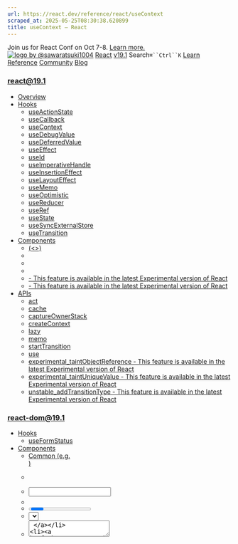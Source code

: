 ```yaml
---
url: https://react.dev/reference/react/useContext
scraped_at: 2025-05-25T08:30:38.620899
title: useContext – React
---
```


Join us for React Conf on Oct 7-8.
[Learn more.](https://conf.react.dev/)
[![logo by @sawaratsuki1004](https://react.dev/_next/image?url=%2Fimages%2Fuwu.png&w=128&q=75)](https://react.dev/)
[React](https://react.dev/)
[v19.1](https://react.dev/versions)
Search`⌘``Ctrl``K`
[Learn](https://react.dev/learn)
[Reference](https://react.dev/reference/react)
[Community](https://react.dev/community)
[Blog](https://react.dev/blog)
[](https://react.dev/community/translations)
[](https://github.com/facebook/react/releases)
### react@19.1
  * [Overview ](https://react.dev/reference/react "Overview")
  * [Hooks ](https://react.dev/reference/react/hooks "Hooks")
    * [useActionState ](https://react.dev/reference/react/useActionState "useActionState")
    * [useCallback ](https://react.dev/reference/react/useCallback "useCallback")
    * [useContext ](https://react.dev/reference/react/useContext "useContext")
    * [useDebugValue ](https://react.dev/reference/react/useDebugValue "useDebugValue")
    * [useDeferredValue ](https://react.dev/reference/react/useDeferredValue "useDeferredValue")
    * [useEffect ](https://react.dev/reference/react/useEffect "useEffect")
    * [useId ](https://react.dev/reference/react/useId "useId")
    * [useImperativeHandle ](https://react.dev/reference/react/useImperativeHandle "useImperativeHandle")
    * [useInsertionEffect ](https://react.dev/reference/react/useInsertionEffect "useInsertionEffect")
    * [useLayoutEffect ](https://react.dev/reference/react/useLayoutEffect "useLayoutEffect")
    * [useMemo ](https://react.dev/reference/react/useMemo "useMemo")
    * [useOptimistic ](https://react.dev/reference/react/useOptimistic "useOptimistic")
    * [useReducer ](https://react.dev/reference/react/useReducer "useReducer")
    * [useRef ](https://react.dev/reference/react/useRef "useRef")
    * [useState ](https://react.dev/reference/react/useState "useState")
    * [useSyncExternalStore ](https://react.dev/reference/react/useSyncExternalStore "useSyncExternalStore")
    * [useTransition ](https://react.dev/reference/react/useTransition "useTransition")
  * [Components ](https://react.dev/reference/react/components "Components")
    * [<Fragment> (<>) ](https://react.dev/reference/react/Fragment "<Fragment> \(<>\)")
    * [<Profiler> ](https://react.dev/reference/react/Profiler "<Profiler>")
    * [<StrictMode> ](https://react.dev/reference/react/StrictMode "<StrictMode>")
    * [<Suspense> ](https://react.dev/reference/react/Suspense "<Suspense>")
    * [<Activity> - This feature is available in the latest Experimental version of React](https://react.dev/reference/react/Activity "<Activity>")
    * [<ViewTransition> - This feature is available in the latest Experimental version of React](https://react.dev/reference/react/ViewTransition "<ViewTransition>")
  * [APIs ](https://react.dev/reference/react/apis "APIs")
    * [act ](https://react.dev/reference/react/act "act")
    * [cache ](https://react.dev/reference/react/cache "cache")
    * [captureOwnerStack ](https://react.dev/reference/react/captureOwnerStack "captureOwnerStack")
    * [createContext ](https://react.dev/reference/react/createContext "createContext")
    * [lazy ](https://react.dev/reference/react/lazy "lazy")
    * [memo ](https://react.dev/reference/react/memo "memo")
    * [startTransition ](https://react.dev/reference/react/startTransition "startTransition")
    * [use ](https://react.dev/reference/react/use "use")
    * [experimental_taintObjectReference  - This feature is available in the latest Experimental version of React](https://react.dev/reference/react/experimental_taintObjectReference "experimental_taintObjectReference")
    * [experimental_taintUniqueValue  - This feature is available in the latest Experimental version of React](https://react.dev/reference/react/experimental_taintUniqueValue "experimental_taintUniqueValue")
    * [unstable_addTransitionType  - This feature is available in the latest Experimental version of React](https://react.dev/reference/react/addTransitionType "unstable_addTransitionType")
### react-dom@19.1
  * [Hooks ](https://react.dev/reference/react-dom/hooks "Hooks")
    * [useFormStatus ](https://react.dev/reference/react-dom/hooks/useFormStatus "useFormStatus")
  * [Components ](https://react.dev/reference/react-dom/components "Components")
    * [Common (e.g. <div>) ](https://react.dev/reference/react-dom/components/common "Common \(e.g. <div>\)")
    * [<form> ](https://react.dev/reference/react-dom/components/form "<form>")
    * [<input> ](https://react.dev/reference/react-dom/components/input "<input>")
    * [<option> ](https://react.dev/reference/react-dom/components/option "<option>")
    * [<progress> ](https://react.dev/reference/react-dom/components/progress "<progress>")
    * [<select> ](https://react.dev/reference/react-dom/components/select "<select>")
    * [<textarea> ](https://react.dev/reference/react-dom/components/textarea "<textarea>")
    * [<link> ](https://react.dev/reference/react-dom/components/link "<link>")
    * [<meta> ](https://react.dev/reference/react-dom/components/meta "<meta>")
    * [<script> ](https://react.dev/reference/react-dom/components/script "<script>")
    * [<style> ](https://react.dev/reference/react-dom/components/style "<style>")
    * [<title> ](https://react.dev/reference/react-dom/components/title "<title>")
  * [APIs ](https://react.dev/reference/react-dom "APIs")
    * [createPortal ](https://react.dev/reference/react-dom/createPortal "createPortal")
    * [flushSync ](https://react.dev/reference/react-dom/flushSync "flushSync")
    * [preconnect ](https://react.dev/reference/react-dom/preconnect "preconnect")
    * [prefetchDNS ](https://react.dev/reference/react-dom/prefetchDNS "prefetchDNS")
    * [preinit ](https://react.dev/reference/react-dom/preinit "preinit")
    * [preinitModule ](https://react.dev/reference/react-dom/preinitModule "preinitModule")
    * [preload ](https://react.dev/reference/react-dom/preload "preload")
    * [preloadModule ](https://react.dev/reference/react-dom/preloadModule "preloadModule")
  * [Client APIs ](https://react.dev/reference/react-dom/client "Client APIs")
    * [createRoot ](https://react.dev/reference/react-dom/client/createRoot "createRoot")
    * [hydrateRoot ](https://react.dev/reference/react-dom/client/hydrateRoot "hydrateRoot")
  * [Server APIs ](https://react.dev/reference/react-dom/server "Server APIs")
    * [renderToPipeableStream ](https://react.dev/reference/react-dom/server/renderToPipeableStream "renderToPipeableStream")
    * [renderToReadableStream ](https://react.dev/reference/react-dom/server/renderToReadableStream "renderToReadableStream")
    * [renderToStaticMarkup ](https://react.dev/reference/react-dom/server/renderToStaticMarkup "renderToStaticMarkup")
    * [renderToString ](https://react.dev/reference/react-dom/server/renderToString "renderToString")
  * [Static APIs ](https://react.dev/reference/react-dom/static "Static APIs")
    * [prerender ](https://react.dev/reference/react-dom/static/prerender "prerender")
    * [prerenderToNodeStream ](https://react.dev/reference/react-dom/static/prerenderToNodeStream "prerenderToNodeStream")
### Rules of React
  * [Overview ](https://react.dev/reference/rules "Overview")
    * [Components and Hooks must be pure ](https://react.dev/reference/rules/components-and-hooks-must-be-pure "Components and Hooks must be pure")
    * [React calls Components and Hooks ](https://react.dev/reference/rules/react-calls-components-and-hooks "React calls Components and Hooks")
    * [Rules of Hooks ](https://react.dev/reference/rules/rules-of-hooks "Rules of Hooks")
### React Server Components
  * [Server Components ](https://react.dev/reference/rsc/server-components "Server Components")
  * [Server Functions ](https://react.dev/reference/rsc/server-functions "Server Functions")
  * [Directives ](https://react.dev/reference/rsc/directives "Directives")
    * ['use client' ](https://react.dev/reference/rsc/use-client "'use client'")
    * ['use server' ](https://react.dev/reference/rsc/use-server "'use server'")
### Legacy APIs
  * [Legacy React APIs ](https://react.dev/reference/react/legacy "Legacy React APIs")
    * [Children ](https://react.dev/reference/react/Children "Children")
    * [cloneElement ](https://react.dev/reference/react/cloneElement "cloneElement")
    * [Component ](https://react.dev/reference/react/Component "Component")
    * [createElement ](https://react.dev/reference/react/createElement "createElement")
    * [createRef ](https://react.dev/reference/react/createRef "createRef")
    * [forwardRef ](https://react.dev/reference/react/forwardRef "forwardRef")
    * [isValidElement ](https://react.dev/reference/react/isValidElement "isValidElement")
    * [PureComponent ](https://react.dev/reference/react/PureComponent "PureComponent")


Is this page useful?
[API Reference](https://react.dev/reference/react)
[Hooks](https://react.dev/reference/react/hooks)
# useContext[](https://react.dev/reference/react/useContext#undefined "Link for this heading")
`useContext` is a React Hook that lets you read and subscribe to [context](https://react.dev/learn/passing-data-deeply-with-context) from your component.
```

const value = useContext(SomeContext)

```

  * [Reference ](https://react.dev/reference/react/useContext#reference)
    * [`useContext(SomeContext)` ](https://react.dev/reference/react/useContext#usecontext)
  * [Usage ](https://react.dev/reference/react/useContext#usage)
    * [Passing data deeply into the tree ](https://react.dev/reference/react/useContext#passing-data-deeply-into-the-tree)
    * [Updating data passed via context ](https://react.dev/reference/react/useContext#updating-data-passed-via-context)
    * [Specifying a fallback default value ](https://react.dev/reference/react/useContext#specifying-a-fallback-default-value)
    * [Overriding context for a part of the tree ](https://react.dev/reference/react/useContext#overriding-context-for-a-part-of-the-tree)
    * [Optimizing re-renders when passing objects and functions ](https://react.dev/reference/react/useContext#optimizing-re-renders-when-passing-objects-and-functions)
  * [Troubleshooting ](https://react.dev/reference/react/useContext#troubleshooting)
    * [My component doesn’t see the value from my provider ](https://react.dev/reference/react/useContext#my-component-doesnt-see-the-value-from-my-provider)
    * [I am always getting `undefined` from my context although the default value is different ](https://react.dev/reference/react/useContext#i-am-always-getting-undefined-from-my-context-although-the-default-value-is-different)


## Reference [](https://react.dev/reference/react/useContext#reference "Link for Reference ")
### `useContext(SomeContext)` [](https://react.dev/reference/react/useContext#usecontext "Link for this heading")
Call `useContext` at the top level of your component to read and subscribe to [context.](https://react.dev/learn/passing-data-deeply-with-context)
```

import { useContext } from 'react';
function MyComponent() {
 const theme = useContext(ThemeContext);
 // ...

```

[See more examples below.](https://react.dev/reference/react/useContext#usage)
#### Parameters [](https://react.dev/reference/react/useContext#parameters "Link for Parameters ")
  * `SomeContext`: The context that you’ve previously created with [`createContext`](https://react.dev/reference/react/createContext). The context itself does not hold the information, it only represents the kind of information you can provide or read from components.


#### Returns [](https://react.dev/reference/react/useContext#returns "Link for Returns ")
`useContext` returns the context value for the calling component. It is determined as the `value` passed to the closest `SomeContext.Provider` above the calling component in the tree. If there is no such provider, then the returned value will be the `defaultValue` you have passed to [`createContext`](https://react.dev/reference/react/createContext) for that context. The returned value is always up-to-date. React automatically re-renders components that read some context if it changes.
#### Caveats [](https://react.dev/reference/react/useContext#caveats "Link for Caveats ")
  * `useContext()` call in a component is not affected by providers returned from the _same_ component. The corresponding `<Context.Provider>` **needs to be _above_** the component doing the `useContext()` call.
  * React **automatically re-renders** all the children that use a particular context starting from the provider that receives a different `value`. The previous and the next values are compared with the [`Object.is`](https://developer.mozilla.org/en-US/docs/Web/JavaScript/Reference/Global_Objects/Object/is) comparison. Skipping re-renders with [`memo`](https://react.dev/reference/react/memo) does not prevent the children receiving fresh context values.
  * If your build system produces duplicates modules in the output (which can happen with symlinks), this can break context. Passing something via context only works if `SomeContext` that you use to provide context and `SomeContext` that you use to read it are **_exactly_ the same object**, as determined by a `===` comparison.


## Usage [](https://react.dev/reference/react/useContext#usage "Link for Usage ")
### Passing data deeply into the tree [](https://react.dev/reference/react/useContext#passing-data-deeply-into-the-tree "Link for Passing data deeply into the tree ")
Call `useContext` at the top level of your component to read and subscribe to [context.](https://react.dev/learn/passing-data-deeply-with-context)
```

import { useContext } from 'react';
function Button() {
 const theme = useContext(ThemeContext);
 // ...

```

`useContext` returns the context value for the context you passed. To determine the context value, React searches the component tree and finds **the closest context provider above** for that particular context.
To pass context to a `Button`, wrap it or one of its parent components into the corresponding context provider:
```

function MyPage() {
 return (
  <ThemeContext.Provider value="dark">
   <Form />
  </ThemeContext.Provider>
 );
}
function Form() {
 // ... renders buttons inside ...
}

```

It doesn’t matter how many layers of components there are between the provider and the `Button`. When a `Button` _anywhere_ inside of `Form` calls `useContext(ThemeContext)`, it will receive `"dark"` as the value.
### Pitfall
`useContext()` always looks for the closest provider _above_ the component that calls it. It searches upwards and **does not** consider providers in the component from which you’re calling `useContext()`.
App.js
App.js
Download ResetFork
```
import { createContext, useContext } from 'react';
const ThemeContext = createContext(null);
export default function MyApp() {
 return (
  <ThemeContext.Provider value="dark">
   <Form />
  </ThemeContext.Provider>
 )
}
function Form() {
 return (
  <Panel title="Welcome">
   <Button>Sign up</Button>
   <Button>Log in</Button>
  </Panel>
 );
}
function Panel({ title, children }) {
 const theme = useContext(ThemeContext);
 const className = 'panel-' + theme;
 return (
  <section className={className}>
   <h1>{title}</h1>
   {children}
  </section>
 )
}
function Button({ children }) {
 const theme = useContext(ThemeContext);
 const className = 'button-' + theme;
 return (
  <button className={className}>
   {children}
  </button>
 );
}

```

Show more
### Updating data passed via context [](https://react.dev/reference/react/useContext#updating-data-passed-via-context "Link for Updating data passed via context ")
Often, you’ll want the context to change over time. To update context, combine it with [state.](https://react.dev/reference/react/useState) Declare a state variable in the parent component, and pass the current state down as the context value to the provider.
```

function MyPage() {
 const [theme, setTheme] = useState('dark');
 return (
  <ThemeContext.Provider value={theme}>
   <Form />
   <Button onClick={() => {
    setTheme('light');
   }}>
    Switch to light theme
   </Button>
  </ThemeContext.Provider>
 );
}

```

Now any `Button` inside of the provider will receive the current `theme` value. If you call `setTheme` to update the `theme` value that you pass to the provider, all `Button` components will re-render with the new `'light'` value.
#### Examples of updating context[](https://react.dev/reference/react/useContext#examples-basic "Link for Examples of updating context")
1. Updating a value via context 2. Updating an object via context 3. Multiple contexts 4. Extracting providers to a component 5. Scaling up with context and a reducer 
#### 
Example 1 of 5: 
Updating a value via context [](https://react.dev/reference/react/useContext#updating-a-value-via-context "Link for this heading")
In this example, the `MyApp` component holds a state variable which is then passed to the `ThemeContext` provider. Checking the “Dark mode” checkbox updates the state. Changing the provided value re-renders all the components using that context.
App.js
App.js
Download ResetFork
```
import { createContext, useContext, useState } from 'react';
const ThemeContext = createContext(null);
export default function MyApp() {
 const [theme, setTheme] = useState('light');
 return (
  <ThemeContext.Provider value={theme}>
   <Form />
   <label>
    <input
     type="checkbox"
     checked={theme === 'dark'}
     onChange={(e) => {
      setTheme(e.target.checked ? 'dark' : 'light')
     }}
    />
    Use dark mode
   </label>
  </ThemeContext.Provider>
 )
}
function Form({ children }) {
 return (
  <Panel title="Welcome">
   <Button>Sign up</Button>
   <Button>Log in</Button>
  </Panel>
 );
}
function Panel({ title, children }) {
 const theme = useContext(ThemeContext);
 const className = 'panel-' + theme;
 return (
  <section className={className}>
   <h1>{title}</h1>
   {children}
  </section>
 )
}
function Button({ children }) {
 const theme = useContext(ThemeContext);
 const className = 'button-' + theme;
 return (
  <button className={className}>
   {children}
  </button>
 );
}

```

Show more
Note that `value="dark"` passes the `"dark"` string, but `value={theme}` passes the value of the JavaScript `theme` variable with [JSX curly braces.](https://react.dev/learn/javascript-in-jsx-with-curly-braces) Curly braces also let you pass context values that aren’t strings.
Next Example
### Specifying a fallback default value [](https://react.dev/reference/react/useContext#specifying-a-fallback-default-value "Link for Specifying a fallback default value ")
If React can’t find any providers of that particular context in the parent tree, the context value returned by `useContext()` will be equal to the default value that you specified when you [created that context](https://react.dev/reference/react/createContext):
```

const ThemeContext = createContext(null);

```

The default value **never changes**. If you want to update context, use it with state as [described above.](https://react.dev/reference/react/useContext#updating-data-passed-via-context)
Often, instead of `null`, there is some more meaningful value you can use as a default, for example:
```

const ThemeContext = createContext('light');

```

This way, if you accidentally render some component without a corresponding provider, it won’t break. This also helps your components work well in a test environment without setting up a lot of providers in the tests.
In the example below, the “Toggle theme” button is always light because it’s **outside any theme context provider** and the default context theme value is `'light'`. Try editing the default theme to be `'dark'`.
App.js
App.js
Download ResetFork
```
import { createContext, useContext, useState } from 'react';
const ThemeContext = createContext('light');
export default function MyApp() {
 const [theme, setTheme] = useState('light');
 return (
  <>
   <ThemeContext.Provider value={theme}>
    <Form />
   </ThemeContext.Provider>
   <Button onClick={() => {
    setTheme(theme === 'dark' ? 'light' : 'dark');
   }}>
    Toggle theme
   </Button>
  </>
 )
}
function Form({ children }) {
 return (
  <Panel title="Welcome">
   <Button>Sign up</Button>
   <Button>Log in</Button>
  </Panel>
 );
}
function Panel({ title, children }) {
 const theme = useContext(ThemeContext);
 const className = 'panel-' + theme;
 return (
  <section className={className}>
   <h1>{title}</h1>
   {children}
  </section>
 )
}
function Button({ children, onClick }) {
 const theme = useContext(ThemeContext);
 const className = 'button-' + theme;
 return (
  <button className={className} onClick={onClick}>
   {children}
  </button>
 );
}

```

Show more
### Overriding context for a part of the tree [](https://react.dev/reference/react/useContext#overriding-context-for-a-part-of-the-tree "Link for Overriding context for a part of the tree ")
You can override the context for a part of the tree by wrapping that part in a provider with a different value.
```

<ThemeContext.Provider value="dark">
 ...
 <ThemeContext.Provider value="light">
  <Footer />
 </ThemeContext.Provider>
 ...
</ThemeContext.Provider>

```

You can nest and override providers as many times as you need.
#### Examples of overriding context[](https://react.dev/reference/react/useContext#examples "Link for Examples of overriding context")
1. Overriding a theme 2. Automatically nested headings 
#### 
Example 1 of 2: 
Overriding a theme [](https://react.dev/reference/react/useContext#overriding-a-theme "Link for this heading")
Here, the button _inside_ the `Footer` receives a different context value (`"light"`) than the buttons outside (`"dark"`).
App.js
App.js
Download ResetFork
```
import { createContext, useContext } from 'react';
const ThemeContext = createContext(null);
export default function MyApp() {
 return (
  <ThemeContext.Provider value="dark">
   <Form />
  </ThemeContext.Provider>
 )
}
function Form() {
 return (
  <Panel title="Welcome">
   <Button>Sign up</Button>
   <Button>Log in</Button>
   <ThemeContext.Provider value="light">
    <Footer />
   </ThemeContext.Provider>
  </Panel>
 );
}
function Footer() {
 return (
  <footer>
   <Button>Settings</Button>
  </footer>
 );
}
function Panel({ title, children }) {
 const theme = useContext(ThemeContext);
 const className = 'panel-' + theme;
 return (
  <section className={className}>
   {title && <h1>{title}</h1>}
   {children}
  </section>
 )
}
function Button({ children }) {
 const theme = useContext(ThemeContext);
 const className = 'button-' + theme;
 return (
  <button className={className}>
   {children}
  </button>
 );
}

```

Show more
Next Example
### Optimizing re-renders when passing objects and functions [](https://react.dev/reference/react/useContext#optimizing-re-renders-when-passing-objects-and-functions "Link for Optimizing re-renders when passing objects and functions ")
You can pass any values via context, including objects and functions.
```

function MyApp() {
 const [currentUser, setCurrentUser] = useState(null);
 function login(response) {
  storeCredentials(response.credentials);
  setCurrentUser(response.user);
 }
 return (
  <AuthContext.Provider value={{ currentUser, login }}>
   <Page />
  </AuthContext.Provider>
 );
}

```

Here, the context value is a JavaScript object with two properties, one of which is a function. Whenever `MyApp` re-renders (for example, on a route update), this will be a _different_ object pointing at a _different_ function, so React will also have to re-render all components deep in the tree that call `useContext(AuthContext)`.
In smaller apps, this is not a problem. However, there is no need to re-render them if the underlying data, like `currentUser`, has not changed. To help React take advantage of that fact, you may wrap the `login` function with [`useCallback`](https://react.dev/reference/react/useCallback) and wrap the object creation into [`useMemo`](https://react.dev/reference/react/useMemo). This is a performance optimization:
```

import { useCallback, useMemo } from 'react';
function MyApp() {
 const [currentUser, setCurrentUser] = useState(null);
 const login = useCallback((response) => {
  storeCredentials(response.credentials);
  setCurrentUser(response.user);
 }, []);
 const contextValue = useMemo(() => ({
  currentUser,
  login
 }), [currentUser, login]);
 return (
  <AuthContext.Provider value={contextValue}>
   <Page />
  </AuthContext.Provider>
 );
}

```

As a result of this change, even if `MyApp` needs to re-render, the components calling `useContext(AuthContext)` won’t need to re-render unless `currentUser` has changed.
Read more about [`useMemo`](https://react.dev/reference/react/useMemo#skipping-re-rendering-of-components) and [`useCallback`.](https://react.dev/reference/react/useCallback#skipping-re-rendering-of-components)
## Troubleshooting [](https://react.dev/reference/react/useContext#troubleshooting "Link for Troubleshooting ")
### My component doesn’t see the value from my provider [](https://react.dev/reference/react/useContext#my-component-doesnt-see-the-value-from-my-provider "Link for My component doesn’t see the value from my provider ")
There are a few common ways that this can happen:
  1. You’re rendering `<SomeContext.Provider>` in the same component (or below) as where you’re calling `useContext()`. Move `<SomeContext.Provider>` _above and outside_ the component calling `useContext()`.
  2. You may have forgotten to wrap your component with `<SomeContext.Provider>`, or you might have put it in a different part of the tree than you thought. Check whether the hierarchy is right using [React DevTools.](https://react.dev/learn/react-developer-tools)
  3. You might be running into some build issue with your tooling that causes `SomeContext` as seen from the providing component and `SomeContext` as seen by the reading component to be two different objects. This can happen if you use symlinks, for example. You can verify this by assigning them to globals like `window.SomeContext1` and `window.SomeContext2` and then checking whether `window.SomeContext1 === window.SomeContext2` in the console. If they’re not the same, fix that issue on the build tool level.


### I am always getting `undefined` from my context although the default value is different [](https://react.dev/reference/react/useContext#i-am-always-getting-undefined-from-my-context-although-the-default-value-is-different "Link for this heading")
You might have a provider without a `value` in the tree:
```

// 🚩 Doesn't work: no value prop
<ThemeContext.Provider>
  <Button />
</ThemeContext.Provider>

```

If you forget to specify `value`, it’s like passing `value={undefined}`.
You may have also mistakingly used a different prop name by mistake:
```

// 🚩 Doesn't work: prop should be called "value"
<ThemeContext.Provider theme={theme}>
  <Button />
</ThemeContext.Provider>

```

In both of these cases you should see a warning from React in the console. To fix them, call the prop `value`:
```

// ✅ Passing the value prop
<ThemeContext.Provider value={theme}>
  <Button />
</ThemeContext.Provider>

```

Note that the [default value from your `createContext(defaultValue)` call](https://react.dev/reference/react/useContext#specifying-a-fallback-default-value) is only used **if there is no matching provider above at all.** If there is a `<SomeContext.Provider value={undefined}>` component somewhere in the parent tree, the component calling `useContext(SomeContext)` _will_ receive `undefined` as the context value.
[PrevioususeCallback](https://react.dev/reference/react/useCallback)[NextuseDebugValue](https://react.dev/reference/react/useDebugValue)
[](https://opensource.fb.com/)
Copyright © Meta Platforms, Inc
no uwu plz
uwu?
Logo by[@sawaratsuki1004](https://twitter.com/sawaratsuki1004)
[Learn React](https://react.dev/learn)
[Quick Start](https://react.dev/learn)
[Installation](https://react.dev/learn/installation)
[Describing the UI](https://react.dev/learn/describing-the-ui)
[Adding Interactivity](https://react.dev/learn/adding-interactivity)
[Managing State](https://react.dev/learn/managing-state)
[Escape Hatches](https://react.dev/learn/escape-hatches)
[API Reference](https://react.dev/reference/react)
[React APIs](https://react.dev/reference/react)
[React DOM APIs](https://react.dev/reference/react-dom)
[Community](https://react.dev/community)
[Code of Conduct](https://github.com/facebook/react/blob/main/CODE_OF_CONDUCT.md)
[Meet the Team](https://react.dev/community/team)
[Docs Contributors](https://react.dev/community/docs-contributors)
[Acknowledgements](https://react.dev/community/acknowledgements)
More
[Blog](https://react.dev/blog)
[React Native](https://reactnative.dev/)
[Privacy](https://opensource.facebook.com/legal/privacy)
[Terms](https://opensource.fb.com/legal/terms/)
[](https://www.facebook.com/react)[](https://twitter.com/reactjs)[](https://bsky.app/profile/react.dev)[](https://github.com/facebook/react)
## On this page
  * [Overview](https://react.dev/reference/react/useContext)
  * [Reference ](https://react.dev/reference/react/useContext#reference)
  * [`useContext(SomeContext)` ](https://react.dev/reference/react/useContext#usecontext)
  * [Usage ](https://react.dev/reference/react/useContext#usage)
  * [Passing data deeply into the tree ](https://react.dev/reference/react/useContext#passing-data-deeply-into-the-tree)
  * [Updating data passed via context ](https://react.dev/reference/react/useContext#updating-data-passed-via-context)
  * [Specifying a fallback default value ](https://react.dev/reference/react/useContext#specifying-a-fallback-default-value)
  * [Overriding context for a part of the tree ](https://react.dev/reference/react/useContext#overriding-context-for-a-part-of-the-tree)
  * [Optimizing re-renders when passing objects and functions ](https://react.dev/reference/react/useContext#optimizing-re-renders-when-passing-objects-and-functions)
  * [Troubleshooting ](https://react.dev/reference/react/useContext#troubleshooting)
  * [My component doesn’t see the value from my provider ](https://react.dev/reference/react/useContext#my-component-doesnt-see-the-value-from-my-provider)
  * [I am always getting `undefined` from my context although the default value is different ](https://react.dev/reference/react/useContext#i-am-always-getting-undefined-from-my-context-although-the-default-value-is-different)



